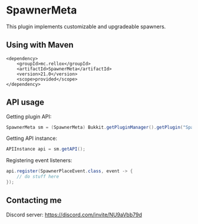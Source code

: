 # SpawnerMeta

This plugin implements customizable and upgradeable spawners.

## Using with Maven

```
<dependency>
    <groupId>mc.rellox</groupId>
    <artifactId>SpawnerMeta</artifactId>
    <version>21.0</version>
    <scope>provided</scope>
</dependency>
```

## API usage

Getting plugin API:
```java
SpawnerMeta sm = (SpawnerMeta) Bukkit.getPluginManager().getPlugin("SpawnerMeta");
```
Getting API instance:
```java
APIInstance api = sm.getAPI();
```
Registering event listeners:
```java
api.register(SpawnerPlaceEvent.class, event -> {
    // do stuff here
});
```
## Contacting me

Discord server: https://discord.com/invite/NU9aVbb79d

